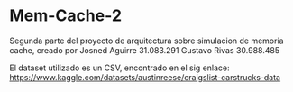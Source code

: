 # Mem-Cache-2
Segunda parte del proyecto de arquitectura sobre simulacion de memoria cache, creado por
Josned Aguirre 31.083.291
Gustavo Rivas 30.988.485

El dataset utilizado es un CSV, encontrado en el sig enlace: https://www.kaggle.com/datasets/austinreese/craigslist-carstrucks-data